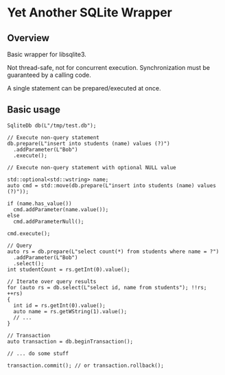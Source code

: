 # Yet Another SQLite Wrapper
## Overview
Basic wrapper for libsqlite3.

Not thread-safe, not for concurrent execution. Synchronization must be guaranteed by a calling code.

A single statement can be prepared/executed at once.

## Basic usage
```
SqliteDb db(L"/tmp/test.db");

// Execute non-query statement
db.prepare(L"insert into students (name) values (?)")
  .addParameter(L"Bob")
  .execute();

// Execute non-query statement with optional NULL value

std::optional<std::wstring> name;
auto cmd = std::move(db.prepare(L"insert into students (name) values (?)"));

if (name.has_value())
  cmd.addParameter(name.value());
else
  cmd.addParameterNull();

cmd.execute();

// Query
auto rs = db.prepare(L"select count(*) from students where name = ?")
  .addParameter(L"Bob")
  .select();
int studentCount = rs.getInt(0).value();

// Iterate over query results
for (auto rs = db.select(L"select id, name from students"); !!rs; ++rs)
{
  int id = rs.getInt(0).value();
  auto name = rs.getWString(1).value();
  // ...
}

// Transaction
auto transaction = db.beginTransaction();

// ... do some stuff

transaction.commit(); // or transaction.rollback();

```
